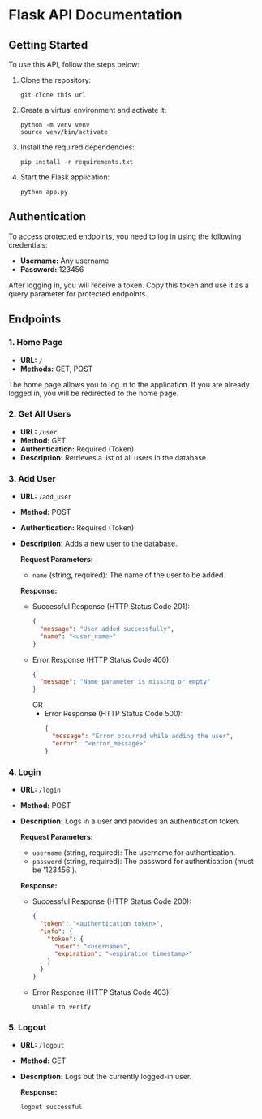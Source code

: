 # Flask API Documentation

## Getting Started

To use this API, follow the steps below:

1. Clone the repository:
   ```
   git clone this url
   ```

2. Create a virtual environment and activate it:
   ```
   python -m venv venv
   source venv/bin/activate
   ```

3. Install the required dependencies:
   ```
   pip install -r requirements.txt
   ```

4. Start the Flask application:
   ```
   python app.py
   ```

## Authentication

To access protected endpoints, you need to log in using the following credentials:
- **Username:** Any username
- **Password:** 123456

After logging in, you will receive a token. Copy this token and use it as a query parameter for protected endpoints.

## Endpoints

### 1. Home Page
- **URL:** `/`
- **Methods:** GET, POST

The home page allows you to log in to the application. If you are already logged in, you will be redirected to the home page.

### 2. Get All Users
- **URL:** `/user`
- **Method:** GET
- **Authentication:** Required (Token)
- **Description:** Retrieves a list of all users in the database.

### 3. Add User
- **URL:** `/add_user`
- **Method:** POST
- **Authentication:** Required (Token)
- **Description:** Adds a new user to the database.

   **Request Parameters:**
   - `name` (string, required): The name of the user to be added.

   **Response:**
   - Successful Response (HTTP Status Code 201):
     ```json
     {
       "message": "User added successfully",
       "name": "<user_name>"
     }
     ```
   - Error Response (HTTP Status Code 400):
     ```json
     {
       "message": "Name parameter is missing or empty"
     }
     ```
     OR
     - Error Response (HTTP Status Code 500):
       ```json
       {
         "message": "Error occurred while adding the user",
         "error": "<error_message>"
       }
       ```

### 4. Login
- **URL:** `/login`
- **Method:** POST
- **Description:** Logs in a user and provides an authentication token.

   **Request Parameters:**
   - `username` (string, required): The username for authentication.
   - `password` (string, required): The password for authentication (must be '123456').

   **Response:**
   - Successful Response (HTTP Status Code 200):
     ```json
     {
       "token": "<authentication_token>",
       "info": {
         "token": {
           "user": "<username>",
           "expiration": "<expiration_timestamp>"
         }
       }
     }
     ```
   - Error Response (HTTP Status Code 403):
     ```
     Unable to verify
     ```

### 5. Logout
- **URL:** `/logout`
- **Method:** GET
- **Description:** Logs out the currently logged-in user.

   **Response:**
   ```
   logout successful
   ```
  